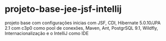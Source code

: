 # projeto-base-jee-jsf-intellij
projeto base com configurações inicias com JSF, CDI, Hibernate 5.0.10/JPA 2.1 com c3p0 como pool de conexões, Maven, Ant, PostgrSQL 9.1, Wildfly, Internacionalização e o IntelliJ como IDE
